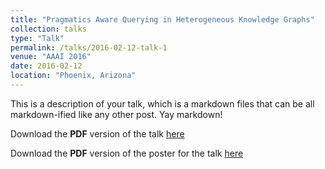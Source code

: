 ```yaml
---
title: "Pragmatics Aware Querying in Heterogeneous Knowledge Graphs"
collection: talks
type: "Talk"
permalink: /talks/2016-02-12-talk-1
venue: "AAAI 2016"
date: 2016-02-12
location: "Phoenix, Arizona"
---
```


This is a description of your talk, which is a markdown files that can be all markdown-ified like any other post. Yay markdown!

Download the **PDF** version of the talk [here](https://N00bsie.github.io/files/Pragmatics_Aware_Querying.pdf)

Download the **PDF** version of the poster for the talk [here](https://N00bsie.github.io/files/AAAI-DC-16_poster.pdf)
